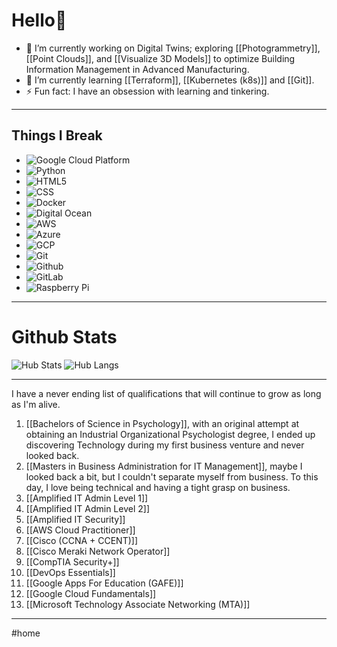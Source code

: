 # Hello👋

- 🔭 I’m currently working on Digital Twins; exploring [[Photogrammetry]], [[Point Clouds]], and [[Visualize 3D Models]] to optimize Building Information Management in Advanced Manufacturing. 
- 🌱 I’m currently learning [[Terraform]], [[Kubernetes (k8s)]] and [[Git]].
- ⚡ Fun fact: I have an obsession with learning and tinkering. 
---
## Things I Break

 - <img alt="Google Cloud Platform" src="https://img.shields.io/badge/-Google_Cloud_Platform-1a73e8?style=flat-square&logo=google-cloud&logoColor=white" />
 - <img alt="Python" src="https://img.shields.io/badge/-Python-black?style=flat-square&logo=Python"/>
 - <img alt="HTML5" src="https://img.shields.io/badge/-HTML5-E34F26?style=flat-square&logo=html5&logoColor=white"/>
 - <img alt="CSS" src="https://img.shields.io/badge/-CSS3-1572B6?style=flat-square&logo=css3"/>
 - <img alt="Docker" src="https://img.shields.io/badge/-Docker-black?style=flat-square&logo=docker"/>
 - <img alt="Digital Ocean" src="https://img.shields.io/badge/-Digital%20Ocean-darkblue?style=flat-square&logo=digitalocean"/>
 - <img alt="AWS" src="https://img.shields.io/badge/Amazon%20AWS-232F3E?style=flat-square&logo=amazon-aws"/>
 - <img alt="Azure" src="https://img.shields.io/badge/Microsoft%20Azure-232F7E?style=flat-square&logo=microsoft-azure"/>
 - <img alt="GCP" src="https://img.shields.io/badge/Google%20Cloud-black?style=flat-square&logo=google-cloud"/>
 - <img alt="Git" src="https://img.shields.io/badge/-Git-black?style=flat-square&logo=git"/>
 - <img alt="Github" src="https://img.shields.io/badge/-GitHub-181717?style=flat-square&logo=github"/>
 - <img alt="GitLab" src="https://img.shields.io/badge/-GitLab-FCA121?style=flat-square&logo=gitlab"/>
 - <img alt="Raspberry Pi" src="https://img.shields.io/badge/-Raspberry%20Pi-C51A4A?style=flat-square&logo=Raspberry-Pi"/>
---
# Github Stats
![Hub Stats](https://github-readme-stats.vercel.app/api?username=ospf2fullstack&show_icons=true&hide_title=true&theme=solarized-dark&count_private=true&hide=stars)
![Hub Langs](https://github-readme-stats.vercel.app/api/top-langs/?username=ospf2fullstack&hide=TeX&layout=compact)

---
I have a never ending list of qualifications that will continue to grow as long as I'm alive. 
1. [[Bachelors of Science in Psychology]], with an original attempt at obtaining an Industrial Organizational Psychologist degree, I ended up discovering Technology during my first business venture and never looked back. 
2. [[Masters in Business Administration for IT Management]], maybe I looked back a bit, but I couldn't separate myself from business. To this day, I love being technical and having a tight grasp on business. 
3. [[Amplified IT Admin Level 1]]
4. [[Amplified IT Admin Level 2]]
5. [[Amplified IT Security]]
6. [[AWS Cloud Practitioner]]
7. [[Cisco (CCNA + CCENT)]]
8. [[Cisco Meraki Network Operator]]
9. [[CompTIA Security+]]
10. [[DevOps Essentials]]
11. [[Google Apps For Education (GAFE)]]
12. [[Google Cloud Fundamentals]]
13. [[Microsoft Technology Associate Networking (MTA)]]

---
#home 